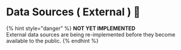 # Data Sources ( External ) 🧪

{% hint style="danger" %}
**NOT YET IMPLEMENTED** \
External data sources are being re-implemented before they become available to the public.&#x20;
{% endhint %}

